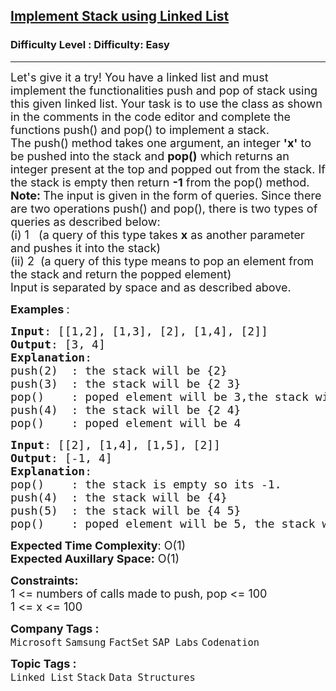 <h2><a href="https://www.geeksforgeeks.org/problems/implement-stack-using-linked-list/1?page=1&difficulty%5B%5D=-1&category%5B%5D=Stack&sortBy=submissions">Implement Stack using Linked List</a></h2><h3>Difficulty Level : Difficulty: Easy</h3><hr><div class="problems_problem_content__Xm_eO"><p><span style="font-size: 18px;">Let's give it a try! You have a linked list and must implement the functionalities push and pop of stack using this given linked list. Your task is to use the class as shown in the comments in the code editor and complete the functions push() and pop() to implement a stack.&nbsp;<br></span><span style="font-size: 18px;">The push() method takes one argument, an integer&nbsp;</span><strong style="font-size: 18px;">'x'</strong><span style="font-size: 18px;">&nbsp;to be pushed into the stack and&nbsp;</span><strong style="font-size: 18px;">pop()</strong><span style="font-size: 18px;">&nbsp;which returns an integer present at the top and popped out from the stack. If the stack is empty then return&nbsp;</span><strong style="font-size: 18px;">-1</strong><span style="font-size: 18px;">&nbsp;from the pop() method.<br></span><strong><span style="font-size: 18px;">Note:&nbsp;</span></strong><span style="font-size: 18px;">The input is given in the form of queries. Since there are two operations push() and pop(), there is two types of queries as described below:<br></span><span style="font-size: 18px;">(i) 1&nbsp;&nbsp; (a query of this type takes <strong>x</strong> as another parameter and pushes it into the stack)<br></span><span style="font-size: 18px;">(ii) 2&nbsp; (a query of this type means to pop an element from the stack and return the popped element)<br></span><span style="font-size: 18px;">Input is separated by space and as described above.&nbsp;</span></p>
<p><span style="font-size: 18px;"><strong>Examples </strong>:</span></p>
<pre><span style="font-size: 18px;"><strong>Input</strong>: [[1,2], [1,3], [2], [1,4], [2]]
<strong>Output</strong>: [3, 4]
<strong>Explanation</strong>: 
push(2)  : the stack will be {2}
push(3)  : the stack will be {2 3}
pop()    : poped element will be 3,the stack will be {2}
push(4)  : the stack will be {2 4}
pop()    : poped element will be 4</span></pre>
<pre><span style="font-size: 18px;"><strong>Input</strong>: [[2], [1,4], [1,5], [2]]
<strong>Output</strong>: [-1, 4]</span><br><span style="font-size: 18px;"><strong>Explanation</strong>: 
pop()    : the stack is empty so its -1.
push(4)  : the stack will be {4}
push(5)  : the stack will be {4 5}
pop()    : poped element will be 5, the stack will be {4}</span></pre>
<p style="font-family: -apple-system, BlinkMacSystemFont, 'Segoe UI', Roboto, Oxygen, Ubuntu, Cantarell, 'Open Sans', 'Helvetica Neue', sans-serif; white-space: normal;"><span style="font-size: 18px;"><strong>Expected Time Complexity</strong>: O(1)</span><br><span style="font-size: 18px;"><strong>Expected Auxillary Space:</strong>&nbsp;O(1)</span></p>
<p style="font-family: -apple-system, BlinkMacSystemFont, 'Segoe UI', Roboto, Oxygen, Ubuntu, Cantarell, 'Open Sans', 'Helvetica Neue', sans-serif; white-space: normal;"><span style="font-size: 18px;"><strong>Constraints:</strong><br>1 &lt;= numbers of calls made to push, pop &lt;= 100<br>1 &lt;= x &lt;= 100</span></p></div><p><span style=font-size:18px><strong>Company Tags : </strong><br><code>Microsoft</code>&nbsp;<code>Samsung</code>&nbsp;<code>FactSet</code>&nbsp;<code>SAP Labs</code>&nbsp;<code>Codenation</code>&nbsp;<br><p><span style=font-size:18px><strong>Topic Tags : </strong><br><code>Linked List</code>&nbsp;<code>Stack</code>&nbsp;<code>Data Structures</code>&nbsp;